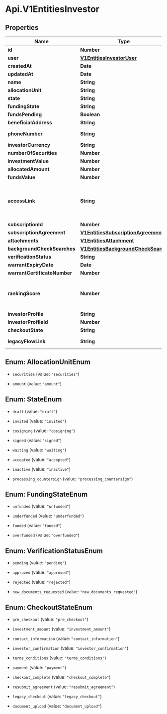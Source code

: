 # Api.V1EntitiesInvestor

## Properties

Name | Type | Description | Notes
------------ | ------------- | ------------- | -------------
**id** | **Number** | Investor id. | [optional] 
**user** | [**V1EntitiesInvestorUser**](V1EntitiesInvestorUser.md) |  | [optional] 
**createdAt** | **Date** | The creation time. | [optional] 
**updatedAt** | **Date** | The last update time. | [optional] 
**name** | **String** | The full name of the investor. | [optional] 
**allocationUnit** | **String** | The allocation unit. | [optional] 
**state** | **String** | The state. | [optional] 
**fundingState** | **String** | The funding state. | [optional] 
**fundsPending** | **Boolean** | True if any funds are pending; false otherwise. | [optional] 
**beneficialAddress** | **String** | The address. | [optional] 
**phoneNumber** | **String** | The beneficial phone number associated with the investor. If there is no phone number, this returns the phone number associated with the user profile. | [optional] 
**investorCurrency** | **String** | The investor currency. | [optional] 
**numberOfSecurities** | **Number** | The number of securities. | [optional] 
**investmentValue** | **Number** | The current investment value. | [optional] 
**allocatedAmount** | **Number** | The amount allocated. | [optional] 
**fundsValue** | **Number** | The current amount that has been funded. | [optional] 
**accessLink** | **String** | The access link for the investor. This is the access link for the specific investment, not the user. If the same user has multiple investments, each one will have a different access link. Please note that this access link expires every hour. In order to redirect the investor into their authentication screen, use the https://app.dealmaker.tech/deals/{{deal_id}}/investors/{{investor_id}}/otp_access url. | [optional] 
**subscriptionId** | **Number** | The investor subscription id. | [optional] 
**subscriptionAgreement** | [**V1EntitiesSubscriptionAgreement**](V1EntitiesSubscriptionAgreement.md) |  | [optional] 
**attachments** | [**V1EntitiesAttachment**](V1EntitiesAttachment.md) |  | [optional] 
**backgroundCheckSearches** | [**V1EntitiesBackgroundCheckSearch**](V1EntitiesBackgroundCheckSearch.md) |  | [optional] 
**verificationStatus** | **String** | The current 506c verification state. | [optional] 
**warrantExpiryDate** | **Date** | The warrant expiry date. | [optional] 
**warrantCertificateNumber** | **Number** | The warrant certificate number. | [optional] 
**rankingScore** | **Number** | A value &#x60;[0, 1]&#x60; that represents the propensity for the investor to complete payment for the investment. A larger value indicates a higher likelihood of payment, as predicted by DealMaker’s machine learning algorithm. This field will only populate if DealMaker Compass is enabled for a deal and the investor &#x60;funds_state&#x60; value is not &#x60;funded&#x60; or &#x60;overfunded&#x60; | [optional] 
**investorProfile** | **String** |  | [optional] 
**investorProfileId** | **Number** | The investor profile id. | [optional] 
**checkoutState** | **String** | Current state on the checkout page. | [optional] 
**legacyFlowLink** | **String** | The legacy link for the investor. If the investor is already on the legacy flow, this link will be null. | [optional] 



## Enum: AllocationUnitEnum


* `securities` (value: `"securities"`)

* `amount` (value: `"amount"`)





## Enum: StateEnum


* `draft` (value: `"draft"`)

* `invited` (value: `"invited"`)

* `cosigning` (value: `"cosigning"`)

* `signed` (value: `"signed"`)

* `waiting` (value: `"waiting"`)

* `accepted` (value: `"accepted"`)

* `inactive` (value: `"inactive"`)

* `processing_countersign` (value: `"processing_countersign"`)





## Enum: FundingStateEnum


* `unfunded` (value: `"unfunded"`)

* `underfunded` (value: `"underfunded"`)

* `funded` (value: `"funded"`)

* `overfunded` (value: `"overfunded"`)





## Enum: VerificationStatusEnum


* `pending` (value: `"pending"`)

* `approved` (value: `"approved"`)

* `rejected` (value: `"rejected"`)

* `new_documents_requested` (value: `"new_documents_requested"`)





## Enum: CheckoutStateEnum


* `pre_checkout` (value: `"pre_checkout"`)

* `investment_amount` (value: `"investment_amount"`)

* `contact_information` (value: `"contact_information"`)

* `investor_confirmation` (value: `"investor_confirmation"`)

* `terms_conditions` (value: `"terms_conditions"`)

* `payment` (value: `"payment"`)

* `checkout_complete` (value: `"checkout_complete"`)

* `resubmit_agreement` (value: `"resubmit_agreement"`)

* `legacy_checkout` (value: `"legacy_checkout"`)

* `document_upload` (value: `"document_upload"`)





